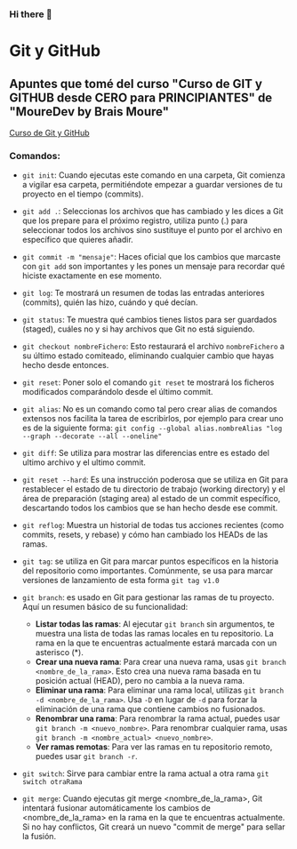 ### Hi there 👋

# Git y GitHub

## Apuntes que tomé del curso "Curso de GIT y GITHUB desde CERO para PRINCIPIANTES" de "MoureDev by Brais Moure"
[Curso de Git y GitHub](https://www.youtube.com/watch?v=3GymExBkKjE)

### Comandos:

- `git init`: Cuando ejecutas este comando en una carpeta, Git comienza a vigilar esa carpeta, permitiéndote empezar a guardar versiones de tu proyecto en el tiempo (commits).

- `git add .`: Seleccionas los archivos que has cambiado y les dices a Git que los prepare para el próximo registro, utiliza punto (.) para seleccionar todos los archivos sino sustituye el punto por el archivo en específico que quieres añadir.

- `git commit -m "mensaje"`: Haces oficial que los cambios que marcaste con `git add` son importantes y les pones un mensaje para recordar qué hiciste exactamente en ese momento.

- `git log`: Te mostrará un resumen de todas las entradas anteriores (commits), quién las hizo, cuándo y qué decían.

- `git status`: Te muestra qué cambios tienes listos para ser guardados (staged), cuáles no y si hay archivos que Git no está siguiendo.

- `git checkout nombreFichero`: Esto restaurará el archivo `nombreFichero` a su último estado comiteado, eliminando cualquier cambio que hayas hecho desde entonces.

- `git reset`: Poner solo el comando `git reset` te mostrará los ficheros modificados comparándolo desde el último commit.

- `git alias`: No es un comando como tal pero crear alias de comandos extensos nos facilita la tarea de escribirlos, por ejemplo para crear uno es de la siguiente forma: `git config --global alias.nombreAlias "log --graph --decorate --all --oneline"`

- `git diff`: Se utiliza para mostrar las diferencias entre es estado del ultimo archivo y el ultimo commit.

-  `git reset --hard`: Es una instrucción poderosa que se utiliza en Git para restablecer el estado de tu directorio de trabajo (working directory) y el área de preparación (staging area) al estado de un commit específico, descartando todos los cambios que se han hecho desde ese commit.

-  `git reflog`: Muestra un historial de todas tus acciones recientes (como commits, resets, y rebase) y cómo han cambiado los HEADs de las ramas.

- `git tag`: se utiliza en Git para marcar puntos específicos en la historia del repositorio como importantes. Comúnmente, se usa para marcar versiones de lanzamiento de esta forma `git tag v1.0`

- `git branch`: es usado en Git para gestionar las ramas de tu proyecto. Aquí un resumen básico de su funcionalidad:
  - **Listar todas las ramas**: Al ejecutar `git branch` sin argumentos, te muestra una lista de todas las ramas locales en tu repositorio. La rama en la que te encuentras actualmente estará marcada con un asterisco (*).
  - **Crear una nueva rama**: Para crear una nueva rama, usas `git branch <nombre_de_la_rama>`. Esto crea una nueva rama basada en tu posición actual (HEAD), pero no cambia a la nueva rama.
  - **Eliminar una rama**: Para eliminar una rama local, utilizas `git branch -d <nombre_de_la_rama>`. Usa `-D` en lugar de `-d` para forzar la eliminación de una rama que contiene cambios no fusionados.
  - **Renombrar una rama**: Para renombrar la rama actual, puedes usar `git branch -m <nuevo_nombre>`. Para renombrar cualquier rama, usas `git branch -m <nombre_actual> <nuevo_nombre>`.
  - **Ver ramas remotas**: Para ver las ramas en tu repositorio remoto, puedes usar `git branch -r`.

- `git switch`: Sirve para cambiar entre la rama actual a otra rama `git switch otraRama`

- `git merge`: Cuando ejecutas git merge <nombre_de_la_rama>, Git intentará fusionar automáticamente los cambios de <nombre_de_la_rama> en la rama en la que te encuentras actualmente. Si no hay conflictos, Git creará un nuevo "commit de merge" para sellar la fusión.

  
